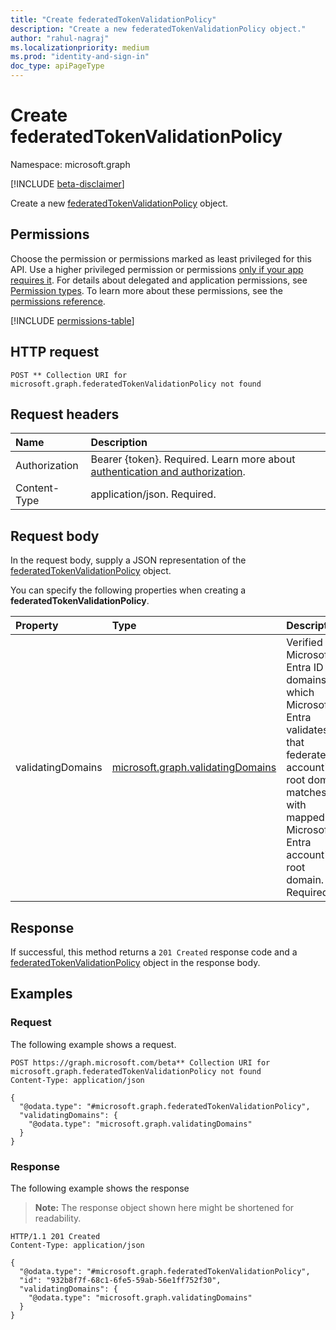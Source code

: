 ```yaml
---
title: "Create federatedTokenValidationPolicy"
description: "Create a new federatedTokenValidationPolicy object."
author: "rahul-nagraj"
ms.localizationpriority: medium
ms.prod: "identity-and-sign-in"
doc_type: apiPageType
---
```


# Create federatedTokenValidationPolicy
Namespace: microsoft.graph

[!INCLUDE [beta-disclaimer](../../includes/beta-disclaimer.md)]

Create a new [federatedTokenValidationPolicy](../resources/federatedtokenvalidationpolicy.md) object.

## Permissions
Choose the permission or permissions marked as least privileged for this API. Use a higher privileged permission or permissions [only if your app requires it](/graph/permissions-overview#best-practices-for-using-microsoft-graph-permissions). For details about delegated and application permissions, see [Permission types](/graph/permissions-overview#permission-types). To learn more about these permissions, see the [permissions reference](/graph/permissions-reference).

<!-- {
  "blockType": "permissions",
  "name": "policyroot-post-federatedtokenvalidationpolicy-permissions"
}
-->
[!INCLUDE [permissions-table](../includes/permissions/policyroot-post-federatedtokenvalidationpolicy-permissions.md)]

## HTTP request

<!-- {
  "blockType": "ignored"
}
-->
``` http
POST ** Collection URI for microsoft.graph.federatedTokenValidationPolicy not found
```

## Request headers
|Name|Description|
|:---|:---|
|Authorization|Bearer {token}. Required. Learn more about [authentication and authorization](/graph/auth/auth-concepts).|
|Content-Type|application/json. Required.|

## Request body
In the request body, supply a JSON representation of the [federatedTokenValidationPolicy](../resources/federatedtokenvalidationpolicy.md) object.

You can specify the following properties when creating a **federatedTokenValidationPolicy**.

|Property|Type|Description|
|:---|:---|:---|
|validatingDomains|[microsoft.graph.validatingDomains](../resources/validatingdomains.md)|Verified Microsoft Entra ID domains for which Microsoft Entra validates that federated account's root domain matches with mapped Microsoft Entra account's root domain. Required.|

## Response

If successful, this method returns a `201 Created` response code and a [federatedTokenValidationPolicy](../resources/federatedtokenvalidationpolicy.md) object in the response body.

## Examples

### Request
The following example shows a request.
<!-- {
  "blockType": "request",
  "name": "create_federatedtokenvalidationpolicy_from_"
}
-->
``` http
POST https://graph.microsoft.com/beta** Collection URI for microsoft.graph.federatedTokenValidationPolicy not found
Content-Type: application/json

{
  "@odata.type": "#microsoft.graph.federatedTokenValidationPolicy",
  "validatingDomains": {
    "@odata.type": "microsoft.graph.validatingDomains"
  }
}
```


### Response
The following example shows the response
>**Note:** The response object shown here might be shortened for readability.
<!-- {
  "blockType": "response",
  "truncated": true,
  "@odata.type": "microsoft.graph.federatedTokenValidationPolicy"
}
-->
``` http
HTTP/1.1 201 Created
Content-Type: application/json

{
  "@odata.type": "#microsoft.graph.federatedTokenValidationPolicy",
  "id": "932b8f7f-68c1-6fe5-59ab-56e1ff752f30",
  "validatingDomains": {
    "@odata.type": "microsoft.graph.validatingDomains"
  }
}
```
